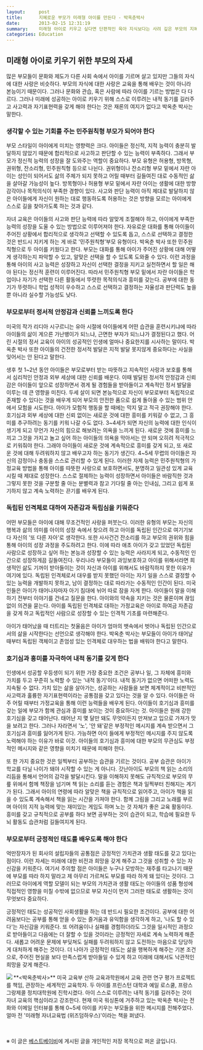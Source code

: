 ```yaml
---
layout:     post
title:      지혜로운 부모가 미래형 아이를 만든다 - 박옥춘박사
date:       2013-02-15 12:31:19
summary:    미래형 아이로 키우고 싶다면 단편적인 육아 지식보다는 사려 깊은 부모의 지혜가 필요하다. 세계적인 교육학자인 박옥춘 박사는 어렸을 때부터 호기심과 내적 동기를 불러일으키는 게 중요하다고 말한다. 박옥춘 박사가 제안하는, 성공하는 아이로 키우는 미래형 부모 교육법.
categories: Education
---
```


## 미래형 아이로 키우기 위한 부모의 자세

많은 부모들이 문화와 제도가 다른 사회 속에서 아이를 기르며 살고 있지만 그들의 자식에 대한 사랑은 비슷하다. 부모의 자식에 대한 사랑은 교육을 통해 배우는 것이 아니라 본능이기 때문이다. 그러나 문화와 관습, 혹은 사람에 따라 아이를 기르는 방법은 다 다르다. 그러나 미래에 성공하는 아이로 키우기 위해 스스로 이루려는 내적 동기를 길러주고 사고력과 자기표현력을 갖게 해야 한다는 것은 재론의 여지가 없다고 박옥춘 박사는 말한다.


### 생각할 수 있는 기회를 주는 민주원칙형 부모가 되어야 한다

부모 스타일이 아이에게 미치는 영향력은 크다. 아이들은 정신적, 지적 능력이 충분히 발달하지 않았기 때문에 합리적으로 사고하고 판단할 수 있는 능력이 부족하다. 그래서 부모가 정신적 능력의 성장을 잘 도와주는 역할이 중요하다. 부모 유형은 허용형, 방목형, 권위형, 잔소리형, 민주원칙형 등으로 나뉜다. 권위형이나 잔소리형 부모 밑에서 자란 아이는 성인이 되어서도 삶의 주체가 되지 못하고 어릴 때부터 길들여진 대로 수동적인 삶을 살아갈 가능성이 높다. 방목형이나 허용형 부모 밑에서 자란 아이는 생활에 대한 방향 감각이나 목적의식이 부족한 경향이 있다. 사고와 판단 능력이 아직 제대로 발달하지 않은 아이들에게 자신이 원하는 대로 행동하도록 허용하는 것은 방향을 모르는 아이에게 스스로 길을 찾아가도록 하는 것과 같다.

자녀 교육은 아이들의 사고와 판단 능력에 따라 알맞게 조절해야 하고, 아이에게 부족한 능력의 성장을 도울 수 있는 방법으로 이루어져야 한다. 자유로운 대화를 통해 아이들이 주어진 상황에서 합리적으로 생각하고 선택할 수 있도록 돕고, 스스로 선택하고 결정한 것은 반드시 지키게 하는 게 바로 '민주원칙형'부모 유형이다. 박옥춘 박사 또한 민주원칙형으로 두 아이를 키웠다고 한다. 부모는 대화를 통해 아이가 주어진 상황에 대해 어떻게 생각하는지 파악할 수 있고, 알맞은 선택을 할 수 있도록 도와줄 수 있다. 이런 과정을 통해 아이의 사고 능력은 성장하고 자신이 선택한 결정을 지키고 실천하면서 할 일은 해야 된다는 정신적 훈련이 이루어진다. 따라서 민주원칙형 부모 밑에서 자란 아이들은 학업이나 자기가 선택한 다른 활동에서 뚜렷한 목적의식과 흥미를 갖는다. 공부에 대한 동기가 뚜렷하니 학업 성적이 우수하고 스스로 선택하고 결정하는 자율성과 판단력도 높을 뿐 아니라 실수할 가능성도 낮다.


### 부모로부터 정서적 안정감과 신뢰를 느끼도록 한다

미국의 작가 리디아 시구르니는 유아 시절에 아이들에게 어떤 습관을 훈련시키냐에 따라 아이들의 삶이 게으른 가난뱅이가 되느냐, 근면한 부자가 되느냐가 결정된다고 했다. 어린 시절의 정서 교육이 아이의 성공적인 인생에 얼마나 중요한지를 시사하는 말이다. 박옥춘 박사 또한 아이들의 건전한 정서적 발달은 지적 발달 못지않게 중요하다는 사실을 잊어서는 안 된다고 말한다.

생후 첫 1~2년 동안 아이들은 부모로부터 받는 따뜻하고 지속적인 사랑과 보호를 통해서 심리적인 안정과 외부 세상에 대한 신뢰를 배운다. 이때 발달된 정서적 안정감과 신뢰감은 아이들이 앞으로 성장하면서 겪게 될 경험들을 받아들이고 계속적인 정서 발달을 이루는 데 큰 영향을 미친다. 두세 살이 되면 본능적으로 자신이 부모로부터 독립적으로 존재할 수 있다는 것을 배우게 되어 부모의 안전한 품으로 쉽게 돌아올 수 있는 범위 안에서 모험을 시도한다. 아이가 모험적 행동을 할 때에는 막지 말고 적극 권장해야 한다. 호기심과 외부 세상에 대한 신뢰 없이는 새로운 것에 대한 흥미를 키워갈 수 없고, 그 흥미를 추구하려는 동기를 키워 나갈 수도 없다. 3~4세가 되면 자신의 능력에 대한 인식이 생기게 되고 무언가 자신의 힘으로 해보려는 의욕을 느끼게 된다. 새로운 것에 흥미를 느끼고 그것을 가지고 놀고 싶어 하는 아이들의 의욕을 막아서는 안 되며 오히려 적극적으로 키워줘야 한다. 그래야 아이들이 새로운 것에 계속적으로 흥미를 갖게 되고, 또 새로운 것에 대해 두려워하지 않고 배우고자 하는 동기가 생긴다. 4~5세 무렵의 아이들은 자신의 감정이나 충동을 스스로 관리할 수 있게 된다. 이러한 자제 능력은 민주원칙형의 가정교육 방법을 통해 아이를 따뜻한 사랑으로 보호하면서도, 분명하고 일관성 있게 교육시킬 때 제대로 성장한다. 스스로 절제하는 능력이 성장하면서 아이들은 바람직한 것과 그렇지 못한 것을 구분할 줄 아는 분별력과 참고 기다릴 줄 아는 인내심, 그리고 쉽게 포기하지 않고 계속 노력하는 끈기를 배우게 된다.


### 독립된 인격체로 대하여 자존감과 독립심을 키워준다

어떤 부모들은 아이에 대해 무조건적인 사랑을 퍼붓는다. 이러한 유형의 부모는 자신의 행복과 삶의 의미를 아이의 성장 속에서 찾으려 하고 아이를 독립된 인간으로 여기기보다 자신의 '또 다른 자아'로 생각한다. 또한 사사건건 잔소리를 하고 부모의 권위와 힘을 통해 아이의 성장 과정을 주도하려고 한다. 이에 따라 애초 아이가 갖고 있었던 독립된 사람으로 성장하고 싶어 하는 본능과 성장할 수 있는 능력은 사라지게 되고, 수동적인 인간으로 성장하게끔 길들여진다. 우리나라 부모들이 과잉보호하고 아이를 위해서라면 희생적인 삶도 기꺼이 받아들이는 것이 자신과 아이를 위해서도 바람직하지 못한 이유가 여기에 있다. 독립된 인격체로서 대우를 받지 못했던 아이는 자기 일을 스스로 결정할 수 있는 능력을 개발하지 못하고, 남이 결정하는 대로 따라가는 수동적인 인간이 된다. 미국인들은 아이가 태어나자마자 아기 침대에 뉘어 따로 잠을 자게 한다. 아이들이 말을 이해하기 전부터 이야기를 건네고 질문을 한다. 아이와의 약속을 지키는 것은 물론이며 끊임없이 의견을 묻는다. 아이를 독립된 인격체로 대하는 가정교육은 아이로 하여금 자존감을 갖게 하고 독립적인 사람으로 성장할 수 있는 인격적 기초를 마련해준다.

아이가 태어났을 때 터트리는 첫울음은 아이가 엄마의 뱃속에서 벗어나 독립된 인간으로서의 삶을 시작한다는 선언으로 생각해야 한다. 박옥춘 박사는 부모들이 아이가 태어날 때부터 독립된 객체이고 존엄성 있는 인격체로 대우하는 법을 배워야 한다고 말한다.


### 호기심과 흥미를 자극하여 내적 동기를 갖게 한다

인생에서 성공할 우등생이 되기 위한 가장 중요한 조건은 공부나 일, 그 자체에 흥미와 가치를 두고 꾸준히 노력할 수 있는 '내적 동기'이다. 내적 동기가 없으면 어떠한 노력도 지속될 수 없다. 가치 있는 삶을 살아가는, 성공하는 사람들을 보면 체계적이고 비판적인 사고력과 훌륭한 자기표현력이라는 공통점을 갖고 있다는 것을 알 수 있다. 아이들은 아주 어릴 때부터 가정교육을 통해 이런 능력들을 배우게 된다. 아이들이 호기심과 흥미를 갖는 일에 부모가 함께 관심과 흥미를 보이는 것이 중요하다는 것.
아이들은 원래 강한 호기심을 갖고 태어난다. 태어난 지 몇 달만 돼도 무엇이든지 만져보고 입으로 가져가 맛을 보려고 한다. 그러나 자라면서 '노', '안 돼'같은 부정적인 메시지를 계속 받으면서 그 호기심과 흥미를 잃어가게 된다. 가능하면 아이 들에게 부정적인 메시지를 주지 않도록 노력해야 하는 이유가 바로 이것. 아이들의 호기심과 흥미에 대한 부모의 무관심도 부정적인 메시지와 같은 영향을 미치기 때문에 피해야 한다.

또 한 가지 중요한 것은 일찍부터 공부하는 습관을 기르는 것이다. 공부 습관은 아이가 학교를 다닐 나이가 돼야 시작할 수 있는 게 아니다. 갓난아이도 부모의 책 읽는 소리의 리듬을 통해서 언어의 감각을 발달시킨다. 말을 이해하지 못해도 규칙적으로 부모의 무릎 위에서 함께 책장을 넘기며 책 읽는 소리를 듣는 경험은 책과 일찍부터 친해지는 계기가 된다. 그래서 아이의 연령에 따라 알맞은 책을 규칙적으로 읽어주고, 아이가 책을 읽을 수 있도록 계속해서 책을 읽는 시간을 가져야 한다. 함께 그림을 그리고 노래를 부르며 아이의 지적 능력에 맞는 재미있는 게임도 하며 노는 것 자체가 좋은 교육 활동이다. 흥미를 갖고 규칙적으로 공부를 하다 보면 공부하는 것이 습관이 되고, 학습에 필요한 두뇌 활동도 습관처럼 길들여지게 된다.


### 부모로부터 긍정적인 태도를 배우도록 해야 한다

억만장자가 된 회사의 설립자들의 공통점은 긍정적인 가치관과 생활 태도를 갖고 있다는 점이다. 이런 자세는 미래에 대한 비전과 희망을 갖게 해주고 그것을 성취할 수 있는 자신감을 키워준다. 여기서 주의할 점은 아이들은 누구나 모방하는 재주를 타고나기 때문에 부모를 따라 하지 말라고 제 아무리 가르쳐도 부모를 따라 하게 돼 있다는 것이다. 그러므로 아이에게 역할 모델이 되는 부모의 가치관과 생활 태도는 아이들의 성품 형성에 직접적인 영향을 미칠 수밖에 없으므로 부모 자신이 먼저 그러한 태도로 생활하는 것이 무엇보다 중요하다.

긍정적인 태도는 성공적인 사회생활을 하는 데 반드시 필요한 조건이다. 공부에 대한 어려움보다는 공부를 통해 얻을 수 있는 즐거움과 유익함을 생각하게 하고, '나도 할 수 있다'는 자신감을 키워준다. 또 어려움이나 실패를 경험하더라도 그것을 일시적인 과정으로 받아들이고 다음에는 더 잘할 수 있을 것이라는 긍정적인 자세로 계속 노력하게 해준다. 새롭고 어려운 문제에 부딪쳐도 실패를 두려워하지 않고 도전하는 마음으로 당당하게 대처하게 해주는 것이다. 더 나아가 긍정적인 태도는 삶을 행복하게 해주는 기본 조건으로, 주어진 현실을 보다 만족스럽게 받아들일 수 있게 하고 미래에 대해서도 낙관적인 희망을 갖게 해준다.

<img src="https://lh3.googleusercontent.com/-33ZT0CYUidQ/UR4K6e9T10I/AAAAAAABeB4/p-YQuoIdDaw/s800/writer-01.jpg" align=left>
**<박옥춘박사>** 미국 교육부 산하 교육과학원에서 교육 관련 연구 평가 프로젝트를 책임, 관장하는 세계적인 교육학자. 두 아이를 프린스턴 대학과 예일 로스쿨, 프랑스 그랑제콜 정치대학원에 진학시켰다. 아이 스스로 이루려는 내적 동기를 길러주는 것이 자녀 교육의 핵심이라고 강조한다. 현재 미국 워싱톤에 거주하고 있는 박옥춘 박사는 전화와 이메일 인터뷰를 통해 0~5세 아이를 키우는 부모들을 위한 메시지를 전해주었다. 얼마 전 '미래형 자녀교육법 (위즈덤하우스)'이라는 책을 펴냈다.



<br /><br />
※ 이 글은 [베스트베이비](http://www.ibestbaby.co.kr)에 게시된 글을 개인적인 저장 목적으로 퍼온 글입니다.